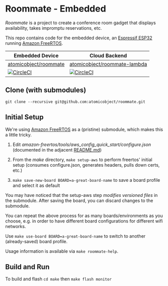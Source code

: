 # Roommate - Embedded

_Roommate_ is a project to create a conference room gadget that displays availability, takes impromptu reservations, etc.

This repo contains code for the embedded device, an [Espressif ESP32](https://aws.amazon.com/blogs/apn/connect-microcontroller-based-devices-to-the-cloud-with-amazon-freertos-and-espressif-esp32/) running [Amazon FreeRTOS](https://github.com/aws/amazon-freertos).

| Embedded Device                                                                                                           | Cloud Backend                                                                                                                           |
| ------------------------------------------------------------------------------------------------------------------------- | --------------------------------------------------------------------------------------------------------------------------------------- |
| [atomicobject/roommate](https://github.com/atomicobject/roommate)                                                         | [atomicobject/roommate-lambda](https://github.com/atomicobject/roommate-lambda)                                                         |
| [![CircleCI](https://circleci.com/gh/atomicobject/roommate.svg?style=svg)](https://circleci.com/gh/atomicobject/roommate) | [![CircleCI](https://circleci.com/gh/atomicobject/roommate-lambda.svg?style=svg)](https://circleci.com/gh/atomicobject/roommate-lambda) |

## Clone (with submodules)

`git clone --recursive git@github.com:atomicobject/roommate.git`

## Initial Setup

We're using [Amazon FreeRTOS](https://github.com/aws/amazon-freertos) as a (pristine) submodule, which makes this a little tricky.

1. Edit _amazon-freertos/tools/aws_config_quick_start/configure.json_ (documented in the adjacent [README.md](amazon-freertos/tools/aws_config_quick_start/README.md))

2. From the _make_ directory, `make setup-aws` to perform freertos' initial setup (consumes configure.json, generates headers, pulls down certs, etc.)

3. `make save-new-board BOARD=a-great-board-name` to save a board profile and select it as default

You may have noticed that the setup-aws step _modifies versioned files_ in the submodule. After saving the board, you can discard changes to the submodule.

You can repeat the above process for as many boards/environments as you choose, e.g. in order to have different board configurations for different wifi networks.

Use `make use-board BOARD=a-great-board-name` to switch to another (already-saved) board profile.

Usage information is available via `make roommate-help`.

## Build and Run

To build and flash
`cd make` then
`make flash monitor`
